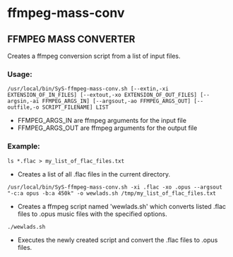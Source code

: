 # ffmpeg-mass-conv
## FFMPEG MASS CONVERTER

Creates a ffmpeg conversion script from a list of input files.

### Usage:

`/usr/local/bin/SyS-ffmpeg-mass-conv.sh [--extin,-xi EXTENSION_OF_IN_FILES] [--extout,-xo EXTENSION_OF_OUT_FILES] [--argsin,-ai FFMPEG_ARGS_IN] [--argsout,-ao FFMPEG_ARGS_OUT] [--outfile,-o SCRIPT_FILENAME] LIST`
* FFMPEG_ARGS_IN are ffmpeg arguments for the input file
* FFMPEG_ARGS_OUT are ffmpeg arguments for the output file

### Example:

`ls *.flac > my_list_of_flac_files.txt`  
* Creates a list of all .flac files in the current directory.

`/usr/local/bin/SyS-ffmpeg-mass-conv.sh -xi .flac -xo .opus --argsout "-c:a opus -b:a 450k" -o wewlads.sh /tmp/my_list_of_flac_files.txt`  
* Creates a ffmpeg script named \'wewlads.sh\' which converts listed .flac files to .opus music files with the specified options.

`./wewlads.sh`  
* Executes the newly created script and convert the .flac files to .opus files.
